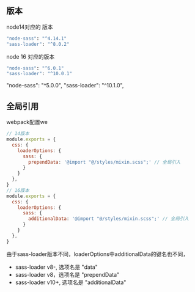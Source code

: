 ## 版本

node14对应的 版本

```bash
"node-sass": "^4.14.1"
"sass-loader": "^8.0.2"
```

node 16 对应的版本

```bash
"node-sass": "^6.0.1"
"sass-loader": "^10.0.1"
```

  "node-sass": "^5.0.0",  "sass-loader": "^10.1.0",

## 全局引用

webpack配置we

```js
// 14版本
module.exports = {
  css: {
    loaderOptions: {
      sass: {
        prependData: '@import "@/styles/mixin.scss";' // 全局引入
      }
    }
  },
}
// 16版本
module.exports = {
  css: {
    loaderOptions: {
      sass: {
        additionalData: '@import "@/styles/mixin.scss";' // 全局引入
      }
    }
  },
}
```

由于sass-loader版本不同，loaderOptions中additionalData的键名也不同，

- sass-loader v8-, 选项名是 "data"
- sass-loader v8，选项名是 "prependData"
- sass-loader v10+, 选项名是 "additionalData"